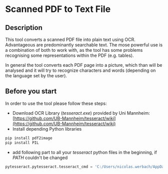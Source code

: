 # Scanned PDF to Text File
## Description
This tool converts a scanned PDF file into plain text using OCR. Advantageous are predominantly searchable text. The mose powerful use is a combination of both to work with, as the tool has some problems recognising some representations within the PDF (e.g. tables).

In general the tool converts each PDF page into a picture, which than will be analysed and it will try to recognize characters and words (depending on the language set by the user).

## Before you start
 In order to use the tool please follow these steps:
 
 - Download OCR Library (*tesseract.exe*) provided by Uni Mannheim: [https://github.com/UB-Mannheim/tesseract/wiki](https://github.com/UB-Mannheim/tesseract/wiki)
 - Install depending Python libraries
 ```Python
pip install pdf2image
pip install PIL
```
- add following part to all your *tesseract* python files in the beginning, if *PATH* couldn't be changed 
```Python
pytesseract.pytesseract.tesseract_cmd = 'C:/Users/nicolas.werbach/AppData/Local/Tesseract-OCR/tesseract.exe'
```

